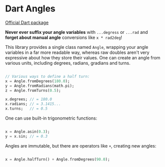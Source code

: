 # Dart Angles

[Official Dart package](https://pub.dartlang.org/packages/angles)

**Never ever suffix your angle variables** with `...degress` or `...rad` and **forget about manual angle** conversions like `x * rad2deg`!

This library provides a single class named `Angle`, wrapping your angle variables in a far more readable way, whereas raw doubles aren't very expressive about how they store their values. One can create an angle from various units, including degrees, radians, gradians and turns.

```dart

// Various ways to define a half turn:
x = Angle.fromDegrees(180.0);
y = Angle.fromRadians(math.pi);
z = Angle.fromTurns(0.5);

x.degrees; // = 180.0
x.radians; // = 3.1415...
x.turns;   // = 0.5

```

One can use built-in trigonometric functions:

```dart

x = Angle.asin(0.3);
y = x.sin; // = 0.3

```

Angles are immutable, but there are operators like `+`, creating new angles:

```dart

x = Angle.halfTurn() + Angle.fromDegrees(90.0);

```
